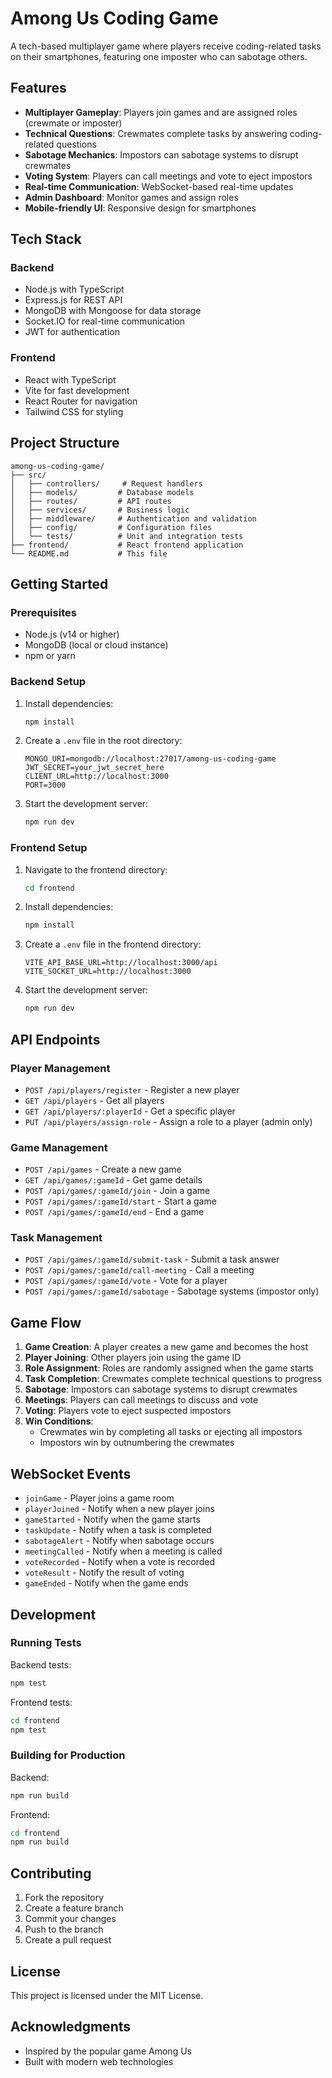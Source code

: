 # Among Us Coding Game

A tech-based multiplayer game where players receive coding-related tasks on their smartphones, featuring one imposter who can sabotage others.

## Features

- **Multiplayer Gameplay**: Players join games and are assigned roles (crewmate or imposter)
- **Technical Questions**: Crewmates complete tasks by answering coding-related questions
- **Sabotage Mechanics**: Impostors can sabotage systems to disrupt crewmates
- **Voting System**: Players can call meetings and vote to eject impostors
- **Real-time Communication**: WebSocket-based real-time updates
- **Admin Dashboard**: Monitor games and assign roles
- **Mobile-friendly UI**: Responsive design for smartphones

## Tech Stack

### Backend

- Node.js with TypeScript
- Express.js for REST API
- MongoDB with Mongoose for data storage
- Socket.IO for real-time communication
- JWT for authentication

### Frontend

- React with TypeScript
- Vite for fast development
- React Router for navigation
- Tailwind CSS for styling

## Project Structure

```
among-us-coding-game/
├── src/
│   ├── controllers/     # Request handlers
│   ├── models/         # Database models
│   ├── routes/         # API routes
│   ├── services/       # Business logic
│   ├── middleware/     # Authentication and validation
│   ├── config/         # Configuration files
│   └── tests/          # Unit and integration tests
├── frontend/           # React frontend application
└── README.md           # This file
```

## Getting Started

### Prerequisites

- Node.js (v14 or higher)
- MongoDB (local or cloud instance)
- npm or yarn

### Backend Setup

1. Install dependencies:

   ```bash
   npm install
   ```

2. Create a `.env` file in the root directory:

   ```env
   MONGO_URI=mongodb://localhost:27017/among-us-coding-game
   JWT_SECRET=your_jwt_secret_here
   CLIENT_URL=http://localhost:3000
   PORT=3000
   ```

3. Start the development server:
   ```bash
   npm run dev
   ```

### Frontend Setup

1. Navigate to the frontend directory:

   ```bash
   cd frontend
   ```

2. Install dependencies:

   ```bash
   npm install
   ```

3. Create a `.env` file in the frontend directory:

   ```env
   VITE_API_BASE_URL=http://localhost:3000/api
   VITE_SOCKET_URL=http://localhost:3000
   ```

4. Start the development server:
   ```bash
   npm run dev
   ```

## API Endpoints

### Player Management

- `POST /api/players/register` - Register a new player
- `GET /api/players` - Get all players
- `GET /api/players/:playerId` - Get a specific player
- `PUT /api/players/assign-role` - Assign a role to a player (admin only)

### Game Management

- `POST /api/games` - Create a new game
- `GET /api/games/:gameId` - Get game details
- `POST /api/games/:gameId/join` - Join a game
- `POST /api/games/:gameId/start` - Start a game
- `POST /api/games/:gameId/end` - End a game

### Task Management

- `POST /api/games/:gameId/submit-task` - Submit a task answer
- `POST /api/games/:gameId/call-meeting` - Call a meeting
- `POST /api/games/:gameId/vote` - Vote for a player
- `POST /api/games/:gameId/sabotage` - Sabotage systems (impostor only)

## Game Flow

1. **Game Creation**: A player creates a new game and becomes the host
2. **Player Joining**: Other players join using the game ID
3. **Role Assignment**: Roles are randomly assigned when the game starts
4. **Task Completion**: Crewmates complete technical questions to progress
5. **Sabotage**: Impostors can sabotage systems to disrupt crewmates
6. **Meetings**: Players can call meetings to discuss and vote
7. **Voting**: Players vote to eject suspected impostors
8. **Win Conditions**:
   - Crewmates win by completing all tasks or ejecting all impostors
   - Impostors win by outnumbering the crewmates

## WebSocket Events

- `joinGame` - Player joins a game room
- `playerJoined` - Notify when a new player joins
- `gameStarted` - Notify when the game starts
- `taskUpdate` - Notify when a task is completed
- `sabotageAlert` - Notify when sabotage occurs
- `meetingCalled` - Notify when a meeting is called
- `voteRecorded` - Notify when a vote is recorded
- `voteResult` - Notify the result of voting
- `gameEnded` - Notify when the game ends

## Development

### Running Tests

Backend tests:

```bash
npm test
```

Frontend tests:

```bash
cd frontend
npm test
```

### Building for Production

Backend:

```bash
npm run build
```

Frontend:

```bash
cd frontend
npm run build
```

## Contributing

1. Fork the repository
2. Create a feature branch
3. Commit your changes
4. Push to the branch
5. Create a pull request

## License

This project is licensed under the MIT License.

## Acknowledgments

- Inspired by the popular game Among Us
- Built with modern web technologies
